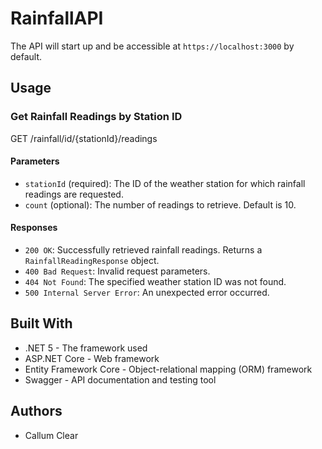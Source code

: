 # RainfallAPI

The API will start up and be accessible at `https://localhost:3000` by default.

## Usage

### Get Rainfall Readings by Station ID

GET /rainfall/id/{stationId}/readings

#### Parameters

- `stationId` (required): The ID of the weather station for which rainfall readings are requested.
- `count` (optional): The number of readings to retrieve. Default is 10.

#### Responses

- `200 OK`: Successfully retrieved rainfall readings. Returns a `RainfallReadingResponse` object.
- `400 Bad Request`: Invalid request parameters.
- `404 Not Found`: The specified weather station ID was not found.
- `500 Internal Server Error`: An unexpected error occurred.

## Built With

- .NET 5 - The framework used
- ASP.NET Core - Web framework
- Entity Framework Core - Object-relational mapping (ORM) framework
- Swagger - API documentation and testing tool

## Authors

- Callum Clear

